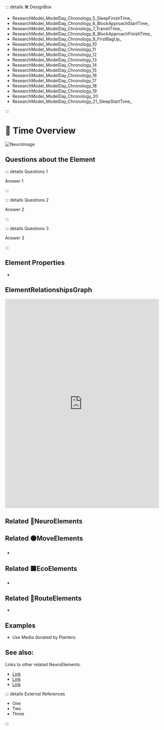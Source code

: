 ::: details 🛠 DesignBox

- ResearchModel_ModelDay_Chronology_5_SleepFinishTime_												
- ResearchModel_ModelDay_Chronology_6_BlockApproachStartTime_												
- ResearchModel_ModelDay_Chronology_7_TransitTime_												
- ResearchModel_ModelDay_Chronology_8_BlockApproachFinishTime_												
- ResearchModel_ModelDay_Chronology_9_FirstBagUp_												
- ResearchModel_ModelDay_Chronology_10												
- ResearchModel_ModelDay_Chronology_11												
- ResearchModel_ModelDay_Chronology_12												
- ResearchModel_ModelDay_Chronology_13												
- ResearchModel_ModelDay_Chronology_14												
- ResearchModel_ModelDay_Chronology_15												
- ResearchModel_ModelDay_Chronology_16												
- ResearchModel_ModelDay_Chronology_17												
- ResearchModel_ModelDay_Chronology_18												
- ResearchModel_ModelDay_Chronology_19												
- ResearchModel_ModelDay_Chronology_20												
- ResearchModel_ModelDay_Chronology_21_SleepStartTime_		

:::

# 💜 <neuro>Time Overview </neuro>

![NeuroImage](/Neuro/NeuroImage.png)
## Questions about the Element

::: details Questions 1

Answer 1

:::

::: details Questions 2

Answer 2

:::

::: details Questions 3

Answer 3

:::
## Element Properties

- 

## ElementRelationshipsGraph

<iframe 
    width="100%" 
    height="684" 
    frameborder="0"
    src="https://observablehq.com/embed/@d3/force-directed-graph/2?cells=chart"
></iframe>

## Related 💜<neuro>NeuroElements</neuro> 

## Related 🟠<move>MoveElements</move>
- 
## Related 🟩<eco>EcoElements</eco>
- 
## Related 🔺<route>RouteElements</route>
- 

## Examples

- Use Media donated by Planters. 

## See also:

Links to other related NeuroElements. 

- [Link]()
- [Link]()
- [Link]()

::: details External References

- One
- Two
- Three

:::

